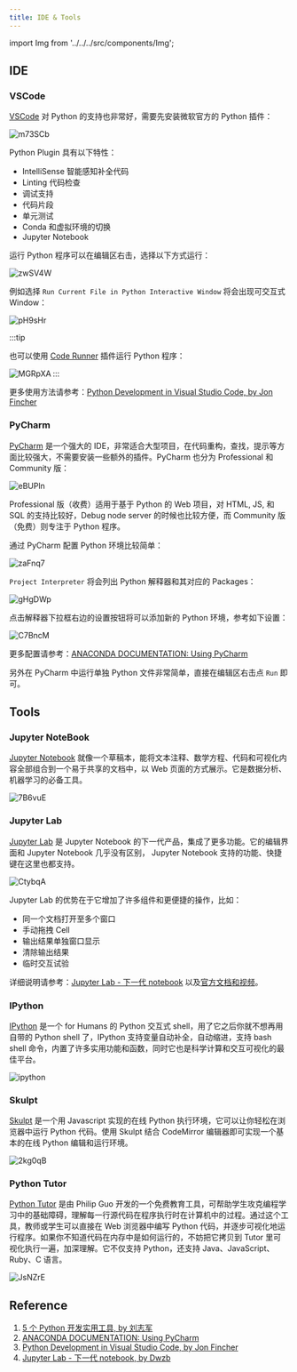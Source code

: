 ```yaml
---
title: IDE & Tools
---
```


import Img from '../../../src/components/Img';

## IDE

### VSCode

[VSCode](https://code.visualstudio.com/) 对 Python 的支持也非常好，需要先安装微软官方的 Python 插件：

<Img src='https://cosmos-x.oss-cn-hangzhou.aliyuncs.com/m73SCb.png' alt='m73SCb'/>

Python Plugin 具有以下特性：

- IntelliSense 智能感知补全代码
- Linting 代码检查
- 调试支持
- 代码片段
- 单元测试
- Conda 和虚拟环境的切换
- Jupyter Notebook

运行 Python 程序可以在编辑区右击，选择以下方式运行：

<Img w="280" src='https://cosmos-x.oss-cn-hangzhou.aliyuncs.com/zwSV4W.png' alt='zwSV4W'/>

例如选择 `Run Current File in Python Interactive Window` 将会出现可交互式 Window：

<Img src='https://cosmos-x.oss-cn-hangzhou.aliyuncs.com/pH9sHr.png' alt='pH9sHr'/>

:::tip

也可以使用 [Code Runner](https://marketplace.visualstudio.com/items?itemName=formulahendry.code-runner) 插件运行 Python 程序：

<Img w="500" align="left" src='https://cosmos-x.oss-cn-hangzhou.aliyuncs.com/MGRpXA.png' alt='MGRpXA'/>

:::

更多使用方法请参考：[Python Development in Visual Studio Code, by Jon Fincher](https://realpython.com/python-development-visual-studio-code/)

### PyCharm

[PyCharm](https://www.jetbrains.com/pycharm/) 是一个强大的 IDE，非常适合大型项目，在代码重构，查找，提示等方面比较强大，不需要安装一些额外的插件。PyCharm 也分为 Professional 和 Community 版：

<Img w="500" src='https://cosmos-x.oss-cn-hangzhou.aliyuncs.com/eBUPln.png' alt='eBUPln'/>

Professional 版（收费）适用于基于 Python 的 Web 项目，对 HTML, JS, 和 SQL 的支持比较好，Debug node server 的时候也比较方便，而 Community 版（免费）则专注于 Python 程序。

通过 PyCharm 配置 Python 环境比较简单：

<Img w="550" src='https://cosmos-x.oss-cn-hangzhou.aliyuncs.com/zaFnq7.png' alt='zaFnq7'/>

`Project Interpreter` 将会列出 Python 解释器和其对应的 Packages：

<Img w="650" src='https://cosmos-x.oss-cn-hangzhou.aliyuncs.com/gHgDWp.png' alt='gHgDWp'/>

点击解释器下拉框右边的设置按钮将可以添加新的 Python 环境，参考如下设置：

<Img w="650" src='https://cosmos-x.oss-cn-hangzhou.aliyuncs.com/C7BncM.png' alt='C7BncM'/>

更多配置请参考：[ANACONDA DOCUMENTATION: Using PyCharm](https://docs.anaconda.com/anaconda/user-guide/tasks/pycharm/)

另外在 PyCharm 中运行单独 Python 文件非常简单，直接在编辑区右击点 `Run` 即可。

## Tools

### Jupyter NoteBook

[Jupyter Notebook](https://jupyter-notebook.readthedocs.io/en/stable/) 就像一个草稿本，能将文本注释、数学方程、代码和可视化内容全部组合到一个易于共享的文档中，以 Web 页面的方式展示。它是数据分析、机器学习的必备工具。

<Img legend="Figure: Jupyter User Interface" origin="https://jupyter.org/" src='https://cosmos-x.oss-cn-hangzhou.aliyuncs.com/7B6vuE.png' alt='7B6vuE'/>

### Jupyter Lab

[Jupyter Lab](https://jupyterlab.readthedocs.io/en/stable/) 是 Jupyter Notebook 的下一代产品，集成了更多功能。它的编辑界面和 Jupyter Notebook 几乎没有区别， Jupyter Notebook 支持的功能、快捷键在这里也都支持。

<Img legend="Figure: Jupyter Lab User Interface" origin="https://jupyterlab.readthedocs.io/en/stable/" src='https://cosmos-x.oss-cn-hangzhou.aliyuncs.com/CtybqA.png' alt='CtybqA'/>

Jupyter Lab 的优势在于它增加了许多组件和更便捷的操作，比如：

- 同一个文档打开至多个窗口
- 手动拖拽 Cell
- 输出结果单独窗口显示
- 清除输出结果
- 临时交互试验

详细说明请参考：[Jupyter Lab - 下一代 notebook](https://zhuanlan.zhihu.com/p/38612108) 以及[官方文档和视频](https://jupyterlab.readthedocs.io/en/stable/)。

### IPython

[IPython](https://www.ipython.org/) 是一个 for Humans 的 Python 交互式 shell，用了它之后你就不想再用自带的 Python shell 了，IPython 支持变量自动补全，自动缩进，支持 bash shell 命令，内置了许多实用功能和函数，同时它也是科学计算和交互可视化的最佳平台。

<Img src='https://cosmos-x.oss-cn-hangzhou.aliyuncs.com/ipython.png' alt='ipython'/>

### Skulpt

[Skulpt](http://skulpt.org/using.html) 是一个用 Javascript 实现的在线 Python 执行环境，它可以让你轻松在浏览器中运行 Python 代码。使用 Skulpt 结合 CodeMirror 编辑器即可实现一个基本的在线 Python 编辑和运行环境。

<Img src='https://cosmos-x.oss-cn-hangzhou.aliyuncs.com/2kg0qB.png' alt='2kg0qB'/>

### Python Tutor

[Python Tutor](http://www.pythontutor.com/) 是由 Philip Guo 开发的一个免费教育工具，可帮助学生攻克编程学习中的基础障碍，理解每一行源代码在程序执行时在计算机中的过程。通过这个工具，教师或学生可以直接在 Web 浏览器中编写 Python 代码，并逐步可视化地运行程序。如果你不知道代码在内存中是如何运行的，不妨把它拷贝到 Tutor 里可视化执行一遍，加深理解。它不仅支持 Python，还支持 Java、JavaScript、Ruby、C 语言。

<Img src='https://cosmos-x.oss-cn-hangzhou.aliyuncs.com/JsNZrE.gif' alt='JsNZrE'/>

## Reference

1. [5 个 Python 开发实用工具, by 刘志军](https://foofish.net/pycon-tools.html)
2. [ANACONDA DOCUMENTATION: Using PyCharm](https://docs.anaconda.com/anaconda/user-guide/tasks/pycharm/)
3. [Python Development in Visual Studio Code, by Jon Fincher](https://realpython.com/python-development-visual-studio-code/)
4. [Jupyter Lab - 下一代 notebook, by Dwzb](https://zhuanlan.zhihu.com/p/38612108)
